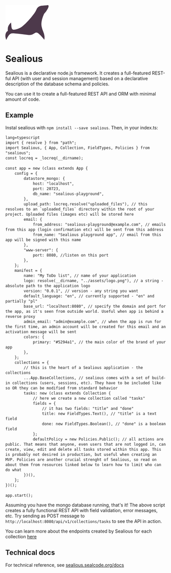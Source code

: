 [![Sealious Logo](./src/assets/logo.png)](http://sealious.github.io/)

# Sealious

Sealious is a declarative node.js framework. It creates a full-featured REST-ful API (with user and session management) based on a declarative description of the database schema and policies.

You can use it to create a full-featured REST API and ORM with minimal amount of code.

## Example

Instal sealious with `npm install --save sealious`. Then, in your index.ts:

```
lang=typescript
import { resolve } from "path";
import Sealious, { App, Collection, FieldTypes, Policies } from "sealious";
const locreq = _locreq(__dirname);

const app = new (class extends App {
	config = {
		datastore_mongo: {
			host: "localhost",
			port: 20723,
			db_name: "sealious-playground",
		},
		upload_path: locreq.resolve("uploaded_files"), // this resolves to an `uploaded_files` directory within the root of your project. Uploaded files (images etc) will be stored here
		email: {
			from_address: "sealious-playground@example.com", // emails from this app (login confirmation etc) will be sent from this address
			from_name: "Sealious playground app", // email from this app will be signed with this name
		},
		"www-server": {
			port: 8080, //listen on this port
		},
	};
	manifest = {
		name: "My ToDo list", // name of your application
		logo: resolve(__dirname, "../assets/logo.png"), // a string - absolute path to the application logo
		version: "0.0.1", // version - any string you want
		default_language: "en", // currently supported - "en" and partially "pl"
		base_url: "localhost:8080", // specify the domain and port for the app, as it's seen from outside world. Useful when app is behind a reverse proxy
		admin_email: "admin@example.com", // when the app is run for the first time, an admin account will be created for this email and an activation message will be sent
		colors: {
			primary: "#5294a1", // the main color of the brand of your app
		},
	};
	collections = {
		// this is the heart of a Sealious application - the collections
		...App.BaseCollections, // sealious comes with a set of build-in collections (users, sessions, etc). They have to be included like so OR they can be modified from standard behavior
		tasks: new (class extends Collection {
			// here we create a new collection called "tasks"
			fields = {
				// it has two fields: "title" and "done"
				title: new FieldTypes.Text(), // "title" is a text field
				done: new FieldTypes.Boolean(), // "done" is a boolean field
			};
			defaultPolicy = new Policies.Public(); // all actions are public. That means that anyone, even users that are not logged in, can create, view, edit and delete all tasks stored within this app. This is probably not desired in production, but useful when creating an MVP. Policies are another crucial strenght of Sealious, so read on about them from resources linked below to learn how to limit who can do what
		})(),
	};
})();

app.start();
```

Assuming you have the mongo database running, that's it! The above script creates a fully functional REST API with field validation, error messages, etc. Try sending as POST message to `http://localhost:8080/api/v1/collections/tasks` to see the API in action.

You can learn more about the endpoints created by Sealious for each collection [here](./endpoints.md)

## Technical docs

For technical reference, see [sealious.sealcode.org/docs](https://sealious.sealcode.org/docs)
